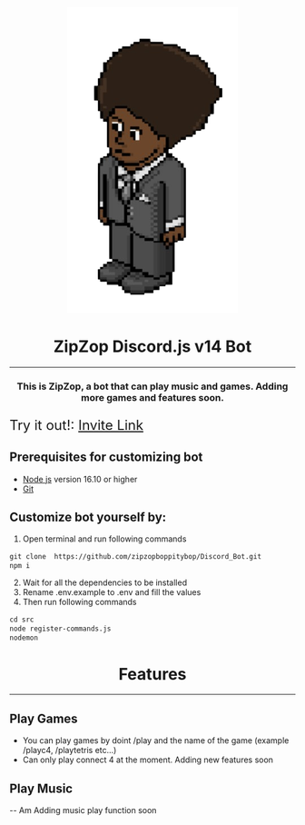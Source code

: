 <div style="text-align:center"><img alt="Bot Icon" src="./src/images/pools_closed_chibi.png" /></div>
<h1 style="text-align:center">ZipZop Discord.js v14 Bot</h1>
<hr>
<h3 style="text-align:center">This is ZipZop, a bot that can play music and games. Adding more games and features soon.</h3>

<div style="font-size:1.5rem">

Try it out!: [Invite Link](https://www.example.com)
</div>

## Prerequisites for customizing bot

- [Node js](https://nodejs.org/en/) version 16.10 or higher
- [Git](https://git-scm.com/downloads)

## Customize bot yourself by:

1. Open terminal and run following commands
```
git clone  https://github.com/zipzopboppitybop/Discord_Bot.git
npm i
```
2. Wait for all the dependencies to be installed
3. Rename .env.example to .env and fill the values
4. Then run following commands
```
cd src
node register-commands.js
nodemon
```

<h1 style="text-align:center">Features</h1>
<hr>

## Play Games
- You can play games by doint /play and the name of the game (example /playc4, /playtetris etc...)
- Can only play connect 4 at the moment. Adding new features soon

## Play Music
-- Am Adding music play function soon
